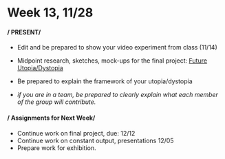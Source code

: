 # Week 13, 11/28 

#### / PRESENT/
* Edit and be prepared to show your video experiment from class (11/14)

* Midpoint research, sketches, mock-ups for the final project: [Future Utopia/Dystopia](future.md) 
* Be prepared to explain the framework of your utopia/dystopia
* *if you are in a team, be prepared to clearly explain what each member of the group will contribute.*

#### / Assignments for Next Week/
* Continue work on final project, due: 12/12
* Continue work on constant output, presentations 12/05
* Prepare work for exhibition. 
